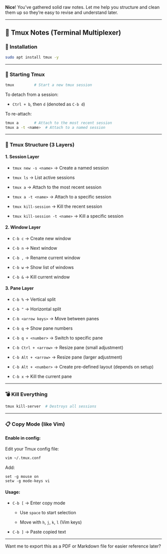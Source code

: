 **Nice**! You’ve gathered solid raw notes. Let me help you structure and clean them up so they’re easy to revise and understand later.

---

## 🧠 **Tmux Notes (Terminal Multiplexer)**

### 🔧 Installation

```bash
sudo apt install tmux -y
```

---

### 🚀 Starting Tmux

```bash
tmux         # Start a new tmux session
```

To detach from a session:

- `Ctrl + b`, then `d` (denoted as `C-b d`)
    

To re-attach:

```bash
tmux a       # Attach to the most recent session
tmux a -t <name>  # Attach to a named session
```

---

### 🧱 Tmux Structure (3 Layers)

#### 1. **Session Layer**

- `tmux new -s <name>` → Create a named session
    
- `tmux ls` → List active sessions
    
- `tmux a` → Attach to the most recent session
    
- `tmux a -t <name>` → Attach to a specific session
    
- `tmux kill-session` → Kill the recent session
    
- `tmux kill-session -t <name>` → Kill a specific session
    

#### 2. **Window Layer**

- `C-b c` → Create new window
    
- `C-b n` → Next window
    
- `C-b ,` → Rename current window
    
- `C-b w` → Show list of windows
    
- `C-b &` → Kill current window
    

#### 3. **Pane Layer**

- `C-b %` → Vertical split
    
- `C-b "` → Horizontal split
    
- `C-b <arrow keys>` → Move between panes
    
- `C-b q` → Show pane numbers
    
- `C-b q + <number>` → Switch to specific pane
    
- `C-b Ctrl + <arrow>` → Resize pane (small adjustment)
    
- `C-b Alt + <arrow>` → Resize pane (larger adjustment)
    
- `C-b Alt + <number>` → Create pre-defined layout (depends on setup)
    
- `C-b x` → Kill the current pane
    

---

### 💣 Kill Everything

```bash
tmux kill-server  # Destroys all sessions
```

---

### 📋 Copy Mode (like Vim)

#### Enable in config:

Edit your Tmux config file:

```bash
vim ~/.tmux.conf
```

Add:

```tmux
set -g mouse on
setw -g mode-keys vi
```

#### Usage:

- `C-b [` → Enter copy mode
    
    - Use `space` to start selection
        
    - Move with `h`, `j`, `k`, `l` (Vim keys)
        
- `C-b ]` → Paste copied text
    

---

Want me to export this as a PDF or Markdown file for easier reference later?